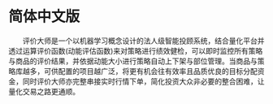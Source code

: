 # 简体中文版

  评价大师是一个以机器学习概念设计的法人级智能投顾系统，结合量化平台并透过运算评价函数\(动能评估函数\)来对策略进行绩效健检，可以即时监控所有策略与商品的评价结果，并依据动能大小进行策略自动上下架与部位管理。当商品与策略库越多，可供配置的项目越广泛，将更有机会往有效率且品质优良的目标分配资金，同时评价大师亦完整串接实时行情下单，简化投资大众非必要的整合困难，让量化交易之路更通顺。


